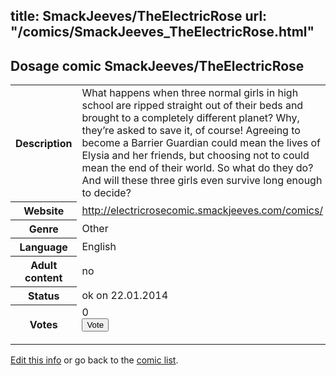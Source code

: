 title: SmackJeeves/TheElectricRose
url: "/comics/SmackJeeves_TheElectricRose.html"
---
Dosage comic SmackJeeves/TheElectricRose
-----------------------------------------

<p id="msg"></p>
<script type="text/javascript">
if (window.location.search === '?edit_info_mail=sent_ok') {
  var elem = document.getElementById("msg");
  elem.innerHTML = 'Edited information sucessfully sent for review, which is usually done daily. Thanks!';
  elem.className = 'ok';
}
</script>
<table class="comicinfo">
<tr>
<th>Description</th><td>What happens when three normal girls in high school are ripped straight out of their beds and brought to a completely different planet? Why, they’re asked to save it, of course! Agreeing to become a Barrier Guardian could mean the lives of Elysia and her friends, but choosing not to could mean the end of their world. So what do they do? And will these three girls even survive long enough to decide?</td>
</tr>
<tr>
<th>Website</th><td><a href="http://electricrosecomic.smackjeeves.com/comics/">http://electricrosecomic.smackjeeves.com/comics/</a></td>
</tr>
<tr>
<th>Genre</th><td>Other</td>
</tr>
<tr>
<th>Language</th><td>English</td>
</tr>
<tr>
<th>Adult content</th><td>no</td>
</tr>
<tr>
<th>Status</th><td>ok on 22.01.2014</td>
</tr>
<tr>
<th>Votes</th><td>0
<form action="http://gaecounter.appspot.com/count/" method="POST">
<input name="name" type="hidden" value="SmackJeeves_TheElectricRose"/>
<input name="uid" type="hidden" id="voteuid" value=""/>
<input type="submit" value="Vote"/>
</form>
</td>
</tr>
</table>
<script type="text/javascript">
var ua = navigator.userAgent;
document.getElementById("voteuid").value = ua.replace(/[^a-zA-Z0-9\._:]/g , "_");;
</script>

[Edit this info](SmackJeeves_TheElectricRose_edit.html) or go back to the [comic list](../comic-index.html).
